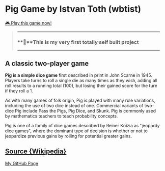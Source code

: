 # Pig Game by Istvan Toth (wbtist)

[🎮 Play this game now!](https://wbtist.github.io/Pig-Game/)

> ---
> 
> ### **🔆**This is my very first totally self built project
> 
> ---

## A classic two-player game

**Pig is a simple dice game** first described in print in John Scarne in 1945. Players take turns to roll a single die as many times as they wish, adding all roll results to a running total (100), but losing their gained score for the turn if they roll a 1.

As with many games of folk origin, Pig is played with many rule variations, including the use of two dice instead of one. Commercial variants of two-dice Pig include Pass the Pigs, Pig Dice, and Skunk. Pig is commonly used by mathematics teachers to teach probability concepts.

Pig is one of a family of dice games described by Reiner Knizia as "jeopardy dice games", where the dominant type of decision is whether or not to jeopardize previous gains by rolling for potential greater gains.

## [Source {Wikipedia}](<https://www.wikiwand.com/en/Pig_(dice_game)>)

[My GitHub Page](https://wbtist.github.io/)
